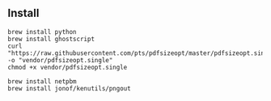 ## Install

    brew install python
    brew install ghostscript
    curl "https://raw.githubusercontent.com/pts/pdfsizeopt/master/pdfsizeopt.single" -o "vendor/pdfsizeopt.single"
    chmod +x vendor/pdfsizeopt.single

    brew install netpbm
    brew install jonof/kenutils/pngout
